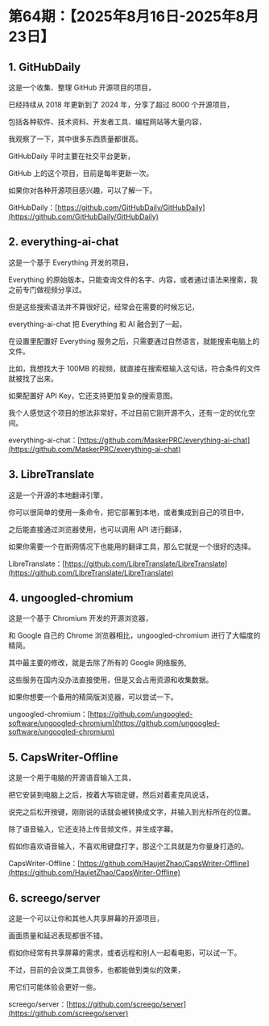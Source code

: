 # 第64期：【2025年8月16日-2025年8月23日】

## 1. GitHubDaily


这是一个收集、整理 GitHub 开源项目的项目，

已经持续从 2018 年更新到了 2024 年，分享了超过 8000 个开源项目，

包括各种软件、技术资料、开发者工具、编程网站等大量内容，

我观察了一下，其中很多东西质量都很高。

GitHubDaily 平时主要在社交平台更新，

GitHub 上的这个项目，目前是每年更新一次。

如果你对各种开源项目感兴趣，可以了解一下。

GitHubDaily：[https://github.com/GitHubDaily/GitHubDaily](https://github.com/GitHubDaily/GitHubDaily)

## 2. everything-ai-chat

这是一个基于 Everything 开发的项目，

Everything 的原始版本，只能查询文件的名字、内容，或者通过语法来搜索，我之前专门做视频分享过。


但是这些搜索语法并不算很好记，经常会在需要的时候忘记，

everything-ai-chat 把 Everything 和 AI 融合到了一起，

在设置里配置好 Everything 服务之后，只需要通过自然语言，就能搜索电脑上的文件。


比如，我想找大于 100MB 的视频，就直接在搜索框输入这句话，符合条件的文件就被找了出来。


如果配置好 API Key，它还支持更加复杂的搜索意图。


我个人感觉这个项目的想法非常好，不过目前它刚开源不久，还有一定的优化空间。

everything-ai-chat：[https://github.com/MaskerPRC/everything-ai-chat](https://github.com/MaskerPRC/everything-ai-chat)

## 3. LibreTranslate

这是一个开源的本地翻译引擎，

你可以很简单的使用一条命令，把它部署到本地，或者集成到自己的项目中，

之后能直接通过浏览器使用，也可以调用 API 进行翻译，

如果你需要一个在断网情况下也能用的翻译工具，那么它就是一个很好的选择。

LibreTranslate：[https://github.com/LibreTranslate/LibreTranslate](https://github.com/LibreTranslate/LibreTranslate)

## 4. ungoogled-chromium

这是一个基于 Chromium 开发的开源浏览器，

和 Google 自己的 Chrome 浏览器相比，ungoogled-chromium 进行了大幅度的精简。

其中最主要的修改，就是去除了所有的 Google 网络服务,

这些服务在国内没办法直接使用，但是又会占用资源和收集数据。

如果你想要一个备用的精简版浏览器，可以尝试一下。

ungoogled-chromium：[https://github.com/ungoogled-software/ungoogled-chromium](https://github.com/ungoogled-software/ungoogled-chromium)

## 5. CapsWriter-Offline

这是一个用于电脑的开源语音输入工具，

把它安装到电脑上之后，按着大写锁定键，然后对着麦克风说话，

说完之后松开按键，刚刚说的话就会被转换成文字，并输入到光标所在的位置。

除了语音输入，它还支持上传音频文件，并生成字幕。

假如你喜欢语音输入，不喜欢用键盘打字，那这个工具就是为你量身打造的。

CapsWriter-Offline：[https://github.com/HaujetZhao/CapsWriter-Offline](https://github.com/HaujetZhao/CapsWriter-Offline)

## 6. screego/server


这是一个可以让你和其他人共享屏幕的开源项目，

画面质量和延迟表现都很不错。

假如你经常有共享屏幕的需求，或者远程和别人一起看电影，可以试一下。

不过，目前的会议类工具很多，也都能做到类似的效果，

用它们可能体验会更好一些。

screego/server：[https://github.com/screego/server](https://github.com/screego/server)
